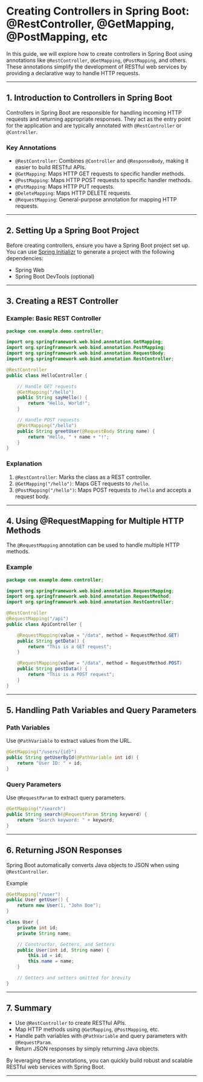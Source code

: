 # Creating Controllers in Spring Boot: @RestController, @GetMapping, @PostMapping, etc

In this guide, we will explore how to create controllers in Spring Boot using annotations like `@RestController`, `@GetMapping`, `@PostMapping`, and others. These annotations simplify the development of RESTful web services by providing a declarative way to handle HTTP requests.

---

## 1. Introduction to Controllers in Spring Boot

Controllers in Spring Boot are responsible for handling incoming HTTP requests and returning appropriate responses. They act as the entry point for the application and are typically annotated with `@RestController` or `@Controller`.

### Key Annotations

- `@RestController`: Combines `@Controller` and `@ResponseBody`, making it easier to build RESTful APIs.
- `@GetMapping`: Maps HTTP GET requests to specific handler methods.
- `@PostMapping`: Maps HTTP POST requests to specific handler methods.
- `@PutMapping`: Maps HTTP PUT requests.
- `@DeleteMapping`: Maps HTTP DELETE requests.
- `@RequestMapping`: General-purpose annotation for mapping HTTP requests.

---

## 2. Setting Up a Spring Boot Project

Before creating controllers, ensure you have a Spring Boot project set up. You can use [Spring Initializr](https://start.spring.io/) to generate a project with the following dependencies:

- Spring Web
- Spring Boot DevTools (optional)

---

## 3. Creating a REST Controller

### Example: Basic REST Controller

```java
package com.example.demo.controller;

import org.springframework.web.bind.annotation.GetMapping;
import org.springframework.web.bind.annotation.PostMapping;
import org.springframework.web.bind.annotation.RequestBody;
import org.springframework.web.bind.annotation.RestController;

@RestController
public class HelloController {

    // Handle GET requests
    @GetMapping("/hello")
    public String sayHello() {
        return "Hello, World!";
    }

    // Handle POST requests
    @PostMapping("/hello")
    public String greetUser(@RequestBody String name) {
        return "Hello, " + name + "!";
    }
}
```

### Explanation

1. `@RestController`: Marks the class as a REST controller.
2. `@GetMapping("/hello")`: Maps GET requests to `/hello`.
3. `@PostMapping("/hello")`: Maps POST requests to `/hello` and accepts a request body.

---

## 4. Using @RequestMapping for Multiple HTTP Methods

The `@RequestMapping` annotation can be used to handle multiple HTTP methods.

### Example

```java
package com.example.demo.controller;

import org.springframework.web.bind.annotation.RequestMapping;
import org.springframework.web.bind.annotation.RequestMethod;
import org.springframework.web.bind.annotation.RestController;

@RestController
@RequestMapping("/api")
public class ApiController {

    @RequestMapping(value = "/data", method = RequestMethod.GET)
    public String getData() {
        return "This is a GET request";
    }

    @RequestMapping(value = "/data", method = RequestMethod.POST)
    public String postData() {
        return "This is a POST request";
    }
}
```

---

## 5. Handling Path Variables and Query Parameters

### Path Variables

Use `@PathVariable` to extract values from the URL.

```java
@GetMapping("/users/{id}")
public String getUserById(@PathVariable int id) {
    return "User ID: " + id;
}
```

### Query Parameters

Use `@RequestParam` to extract query parameters.

```java
@GetMapping("/search")
public String search(@RequestParam String keyword) {
    return "Search keyword: " + keyword;
}
```

---

## 6. Returning JSON Responses

Spring Boot automatically converts Java objects to JSON when using `@RestController`.

Example

```java
@GetMapping("/user")
public User getUser() {
    return new User(1, "John Doe");
}

class User {
    private int id;
    private String name;

    // Constructor, Getters, and Setters
    public User(int id, String name) {
        this.id = id;
        this.name = name;
    }

    // Getters and setters omitted for brevity
}
```

---

## 7. Summary

- Use `@RestController` to create RESTful APIs.
- Map HTTP methods using `@GetMapping`, `@PostMapping`, etc.
- Handle path variables with `@PathVariable` and query parameters with `@RequestParam`.
- Return JSON responses by simply returning Java objects.

By leveraging these annotations, you can quickly build robust and scalable RESTful web services with Spring Boot.

---
